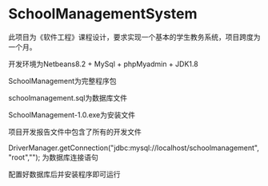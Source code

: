 # SchoolManagementSystem

此项目为《软件工程》课程设计，要求实现一个基本的学生教务系统，项目跨度为一个月。

开发环境为Netbeans8.2 + MySql + phpMyadmin + JDK1.8

SchoolManagement为完整程序包

schoolmanagement.sql为数据库文件

SchoolManagement-1.0.exe为安装文件

项目开发报告文件中包含了所有的开发文件

DriverManager.getConnection("jdbc:mysql://localhost/schoolmanagement","root",""); 为数据库连接语句

配置好数据库后并安装程序即可运行
